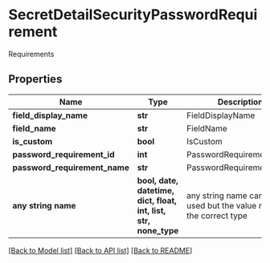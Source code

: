 # SecretDetailSecurityPasswordRequirement

Requirements

## Properties
Name | Type | Description | Notes
------------ | ------------- | ------------- | -------------
**field_display_name** | **str** | FieldDisplayName | [optional] 
**field_name** | **str** | FieldName | [optional] 
**is_custom** | **bool** | IsCustom | [optional] 
**password_requirement_id** | **int** | PasswordRequirementId | [optional] 
**password_requirement_name** | **str** | PasswordRequirementName | [optional] 
**any string name** | **bool, date, datetime, dict, float, int, list, str, none_type** | any string name can be used but the value must be the correct type | [optional]

[[Back to Model list]](../README.md#documentation-for-models) [[Back to API list]](../README.md#documentation-for-api-endpoints) [[Back to README]](../README.md)


